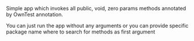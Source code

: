 Simple app which invokes all public, void, zero params methods annotated by OwnTest annotation.

You can just run the app without any arguments or you can provide specific package name where to search for methods as first argument
